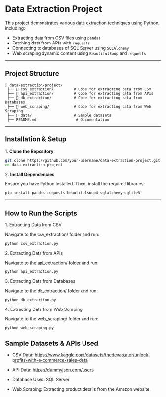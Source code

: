 #  Data Extraction Project 

This project demonstrates various data extraction techniques using Python, including:

- Extracting data from CSV files using `pandas`
- Fetching data from APIs with `requests`
- Connecting to databases of SQL Server using  `SQLAlchemy`
- Web scraping dynamic content using `BeautifulSoup` and `requests`

---

##  Project Structure

```
📂 data-extraction-project/
 ├── 📂 csv_extraction/         # Code for extracting data from CSV
 ├── 📂 api_extraction/         # Code for extracting data from APIs
 ├── 📂 db_extraction/          # Code for extracting data from Databases
 ├── 📂 web_scraping/           # Code for extracting data from Web Scraping
 ├── 📂 data/                   # Sample datasets
 ├── README.md                  # Documentation
```

---

##  Installation & Setup

1️. **Clone the Repository**  
```bash
git clone https://github.com/your-username/data-extraction-project.git
cd data-extraction-project
```
2️. **Install Dependencies**

Ensure you have Python installed. Then, install the required libraries:
```bash
pip install pandas requests beautifulsoup4 sqlalchemy sqlite3
```
---

## How to Run the Scripts

1️. Extracting Data from CSV

Navigate to the csv_extraction/ folder and run:
```bash
python csv_extraction.py
```
2️. Extracting Data from APIs

Navigate to the api_extraction/ folder and run:
```bash
python api_extraction.py
```
3️. Extracting Data from Databases

Navigate to the db_extraction/ folder and run:
```bash
python db_extraction.py
```
4️. Extracting Data from Web Scraping

Navigate to the web_scraping/ folder and run:

```bash
python web_scraping.py
```

## Sample Datasets & APIs Used

- CSV Data: https://www.kaggle.com/datasets/thedevastator/unlock-profits-with-e-commerce-sales-data

- API Data: https://dummyjson.com/users

- Database Used: SQL Server

- Web Scraping: Extracting product details from the Amazon website.


